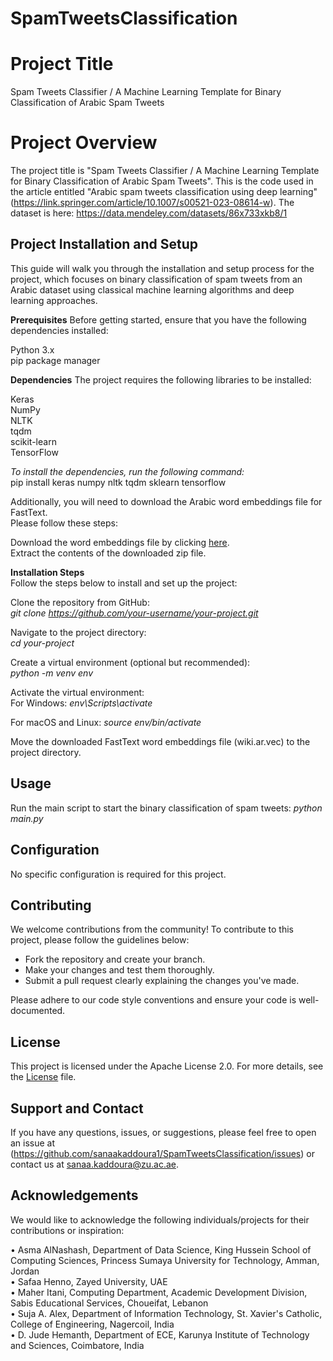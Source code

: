 # SpamTweetsClassification

# Project Title
Spam Tweets Classifier / A Machine Learning Template for Binary Classification of Arabic Spam Tweets

# Project Overview

The project title is "Spam Tweets Classifier / A Machine Learning Template for Binary Classification of Arabic Spam Tweets". This is the code used in the article entitled "Arabic spam tweets classification using deep learning" (https://link.springer.com/article/10.1007/s00521-023-08614-w). The dataset is here: https://data.mendeley.com/datasets/86x733xkb8/1
## Project Installation and Setup
This guide will walk you through the installation and setup process for the project, which focuses on binary classification of spam tweets from an Arabic dataset using classical machine learning algorithms and deep learning approaches.

__Prerequisites__
Before getting started, ensure that you have the following dependencies installed:  

Python 3.x  
pip package manager  

__Dependencies__
The project requires the following libraries to be installed:  

Keras  
NumPy  
NLTK  
tqdm  
scikit-learn  
TensorFlow  

_To install the dependencies, run the following command:_  
pip install keras numpy nltk tqdm sklearn tensorflow  

Additionally, you will need to download the Arabic word embeddings file for FastText.   
Please follow these steps:  

Download the word embeddings file by clicking [here](https://dl.fbaipublicfiles.com/fasttext/vectors-wiki/wiki.ar.zip).  
Extract the contents of the downloaded zip file.  

__Installation Steps__  
Follow the steps below to install and set up the project:  

Clone the repository from GitHub:  
_git clone https://github.com/your-username/your-project.git_  
  
Navigate to the project directory:  
_cd your-project_  
  
Create a virtual environment (optional but recommended):  
_python -m venv env_  
  
Activate the virtual environment:  
For Windows: _env\Scripts\activate_  
  
For macOS and Linux: _source env/bin/activate_  

Move the downloaded FastText word embeddings file (wiki.ar.vec) to the project directory.

## Usage

Run the main script to start the binary classification of spam tweets:
_python main.py_

## Configuration

No specific configuration is required for this project.

## Contributing

We welcome contributions from the community! To contribute to this project, please follow the guidelines below:

- Fork the repository and create your branch.
- Make your changes and test them thoroughly.
- Submit a pull request clearly explaining the changes you've made.

Please adhere to our code style conventions and ensure your code is well-documented.

## License

This project is licensed under the Apache License 2.0. For more details, see the [License](https://github.com/sanaakaddoura1/SpamTweetsClassification/blob/main/LICENSE) file.

## Support and Contact

If you have any questions, issues, or suggestions, please feel free to open an issue at (https://github.com/sanaakaddoura1/SpamTweetsClassification/issues) or contact us at sanaa.kaddoura@zu.ac.ae.

## Acknowledgements

We would like to acknowledge the following individuals/projects for their contributions or inspiration:

•	Asma AlNashash, Department of Data Science, King Hussein School of Computing Sciences, Princess Sumaya University for Technology, Amman, Jordan  
•	Safaa Henno, Zayed University, UAE  
•	Maher Itani, Computing Department, Academic Development Division, Sabis Educational Services, Choueifat, Lebanon  
•	Suja A. Alex, Department of Information Technology, St. Xavier's Catholic, College of Engineering, Nagercoil, India  
•	D. Jude Hemanth, Department of ECE, Karunya Institute of Technology and Sciences, Coimbatore, India

